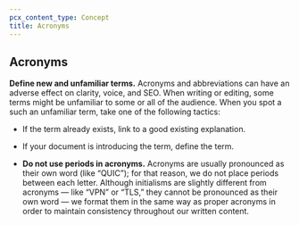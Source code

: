```yaml
---
pcx_content_type: Concept
title: Acronyms
---
```


## Acronyms

**Define new and unfamiliar terms.** Acronyms and abbreviations can have an adverse effect on clarity, voice, and SEO. When writing or editing, some  terms might be unfamiliar to some or all of the audience. When you spot a such an unfamiliar term, take one of the following tactics:

+ If the term already exists, link to a good existing explanation.

+ If your document is introducing the term, define the term.  

+ **Do not use periods in acronyms.** Acronyms are usually pronounced as their own word (like “QUIC”); for that reason, we do not place periods  between each letter. Although initialisms are slightly different from acronyms — like “VPN” or “TLS,” they cannot be pronounced as their own word  — we format them in the same way as proper acronyms in order to maintain consistency throughout our written content.
